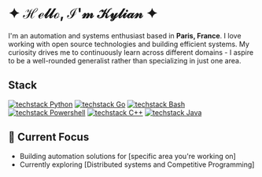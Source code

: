 # 	&#10022; ℋℯ𝓁𝓁ℴ, ℐ'𝓂 𝒦𝓎𝓁𝒾𝒶𝓃 &#10022;

I'm an automation and systems enthusiast based in **Paris, France**. I love working with open source technologies and building efficient systems. My curiosity drives me to continuously learn across different domains - I aspire to be a well-rounded generalist rather than specializing in just one area.

## Stack

[![techstack Python](https://readme-components.vercel.app/api?component=logo&logo=python)](https://github.com/harish-sethuraman/readme-components)
[![techstack Go](https://readme-components.vercel.app/api?component=logo&logo=go)](https://github.com/harish-sethuraman/readme-components)
[![techstack Bash](https://readme-components.vercel.app/api?component=logo&logo=bash)](https://github.com/harish-sethuraman/readme-components)
[![techstack Powershell](https://readme-components.vercel.app/api?component=logo&logo=powershell)](https://github.com/harish-sethuraman/readme-components)
[![techstack C++](https://readme-components.vercel.app/api?component=logo&logo=cpp)](https://github.com/harish-sethuraman/readme-components)
[![techstack Java](https://readme-components.vercel.app/api?component=logo&logo=java)](https://github.com/harish-sethuraman/readme-components)

## 🌱 Current Focus

- Building automation solutions for [specific area you're working on]
- Currently exploring [Distributed systems and Competitive Programming]

